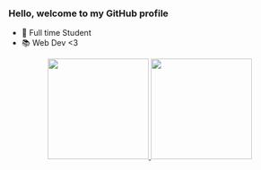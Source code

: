 ### Hello, welcome to my GitHub profile

- 📖 Full time Student
- 📚 Web Dev <3

<div align="center">
  <a href="https://github.com/ikovaa">
  <img height="180em" src="https://github-readme-stats.vercel.app/api?username=ikovaa&show_icons=true&include_all_commits=true&count_private=true"/>
  <img height="180em" src="https://github-readme-stats.vercel.app/api/top-langs/?username=ikovaa&layout=compact&langs_count=7&theme=dark"/>
</div>
